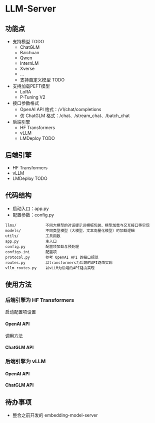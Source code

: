 # LLM-Server

## 功能点

* 支持模型 TODO
  * ChatGLM
  * Baichuan
  * Qwen
  * InternLM
  * Xverse
  * ...
  * 支持自定义模型 TODO
* 支持加载PEFT模型
  * LoRA
  * P-Tuning V2
* 接口参数格式
  * OpenAI API 格式：/v1/chat/completions
  * 仿 ChatGLM 格式：/chat、/stream_chat、/batch_chat
* 后端引擎
  * HF Transformers
  * vLLM
  * LMDeploy TODO

## 后端引擎

* HF Transformers
* vLLM
* LMDeploy TODO

## 代码结构

* 启动入口：app.py
* 配置参数：config.py

```
llms/             不同大模型的对话提示词模板包装、模型加载与交互接口等实现
models/           不同类型模型（大模型、文本向量化模型）的加载逻辑
utils/            工具函数
app.py            主入口
config.py         配置项加载与预处理
configs.ini       配置项
protocol.py       参考 OpenAI API 的接口规范
routes.py         以transformers为后端的API路由实现
vllm_routes.py    以vLLM为后端的API路由实现
```

## 使用方法

### 后端引擎为 HF Transformers

启动配置项设置

#### OpenAI API

调用方法

#### ChatGLM API

### 后端引擎为 vLLM

#### OpenAI API

#### ChatGLM API

## 待办事项

* 整合之前开发的 embedding-model-server
